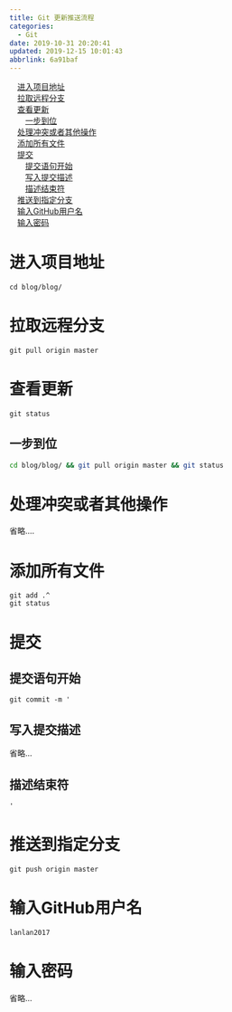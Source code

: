 ```yaml
---
title: Git 更新推送流程
categories: 
  - Git
date: 2019-10-31 20:20:41
updated: 2019-12-15 10:01:43
abbrlink: 6a91baf
---
```

<div id='my_toc'><a href="/blog/6a91baf/#进入项目地址" class="header_1">进入项目地址</a><br><a href="/blog/6a91baf/#拉取远程分支" class="header_1">拉取远程分支</a><br><a href="/blog/6a91baf/#查看更新" class="header_1">查看更新</a><br><a href="/blog/6a91baf/#一步到位" class="header_2">一步到位</a><br><a href="/blog/6a91baf/#处理冲突或者其他操作" class="header_1">处理冲突或者其他操作</a><br><a href="/blog/6a91baf/#添加所有文件" class="header_1">添加所有文件</a><br><a href="/blog/6a91baf/#提交" class="header_1">提交</a><br><a href="/blog/6a91baf/#提交语句开始" class="header_2">提交语句开始</a><br><a href="/blog/6a91baf/#写入提交描述" class="header_2">写入提交描述</a><br><a href="/blog/6a91baf/#描述结束符" class="header_2">描述结束符</a><br><a href="/blog/6a91baf/#推送到指定分支" class="header_1">推送到指定分支</a><br><a href="/blog/6a91baf/#输入GitHub用户名" class="header_1">输入GitHub用户名</a><br><a href="/blog/6a91baf/#输入密码" class="header_1">输入密码</a><br></div>
<style>
    .header_1{
        margin-left: 1em;
    }
    .header_2{
        margin-left: 2em;
    }
    .header_3{
        margin-left: 3em;
    }
    .header_4{
        margin-left: 4em;
    }
    .header_5{
        margin-left: 5em;
    }
    .header_6{
        margin-left: 6em;
    }
</style>
<!--more-->
<script>if (navigator.platform.search('arm')==-1){document.getElementById('my_toc').style.display = 'none';}
var e,p = document.getElementsByTagName('p');while (p.length>0) {e = p[0];e.parentElement.removeChild(e);}
</script>

<!--end-->
# 进入项目地址
```shell
cd blog/blog/
```
# 拉取远程分支
```git
git pull origin master
```
# 查看更新
```shell
git status
```
## 一步到位
```bash
cd blog/blog/ && git pull origin master && git status
```
# 处理冲突或者其他操作
省略....

# 添加所有文件
```shell
git add .^
git status
```
# 提交
## 提交语句开始
```shell
git commit -m '
```
## 写入提交描述
省略...
## 描述结束符
```shell
'
```
# 推送到指定分支
```shell
git push origin master
```
# 输入GitHub用户名
```shell
lanlan2017
```
# 输入密码
省略...
